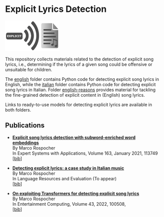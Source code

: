 # Explicit Lyrics Detection

![logo](explicit_logo.png)

This repository collects materials related to the detection of explicit song lyrics, i.e., determining if the lyrics of a given song could be offensive or unsuitable for children.

The [english](english/) folder contains Python code for detecting explicit song lyrics in English, while the [italian](italian/) folder contains Python code for detecting explicit song lyrics in Italian. Folder [english-reasons](english-reasons/) provides material for tackling the fine-grained detection of explicit content in (English) song lyrics.

Links to ready-to-use models for detecting explicit lyrics are available in both folders.


## Publications

* **[Explicit song lyrics detection with subword-enriched word embeddings](https://doi.org/10.1016/j.eswa.2020.113749)**<br/>
    By Marco Rospocher<br/>
    In Expert Systems with Applications, Volume 163, January 2021, 113749<br/>
    [[bib](https://marcorospocher.com/files/bibs/2021eswa.bib)] 

* **[Detecting explicit lyrics: a case study in Italian music](https://doi.org/10.1007/s10579-022-09595-3)**<br/>
    By Marco Rospocher<br/>
    In Language Resources and Evaluation (To appear)<br/>
    [[bib](https://marcorospocher.com/files/bibs/TAlre.bib)] 
    
* **[On exploiting Transformers for detecting explicit song lyrics](https://doi.org/10.1016/j.entcom.2022.100508)**<br/>
    By Marco Rospocher<br/>
    In Entertainment Computing, Volume 43, 2022, 100508,<br/>
    [[bib](https://marcorospocher.com/files/bibs/2022ec.bib)] 


